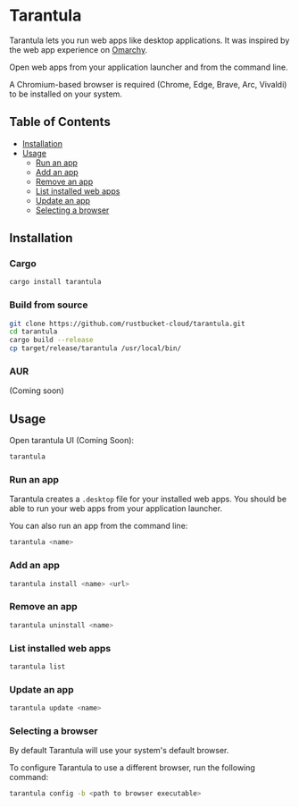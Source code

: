 # Tarantula

Tarantula lets you run web apps like desktop applications. It was inspired by the web app experience on [Omarchy](https://github.com/basecamp/omarchy).

Open web apps from your application launcher and from the command line.

A Chromium-based browser is required (Chrome, Edge, Brave, Arc, Vivaldi) to be installed on your system.

## Table of Contents

- [Installation](#installation)
- [Usage](#usage)
  - [Run an app](#run-an-app)
  - [Add an app](#add-an-app)
  - [Remove an app](#remove-an-app)
  - [List installed web apps](#list-installed-web-apps)
  - [Update an app](#update-an-app)
  - [Selecting a browser](#selecting-a-browser)

## Installation

### Cargo

```bash
cargo install tarantula
```

### Build from source

```bash
git clone https://github.com/rustbucket-cloud/tarantula.git
cd tarantula
cargo build --release
cp target/release/tarantula /usr/local/bin/
```

### AUR

(Coming soon)

## Usage

Open tarantula UI (Coming Soon):

```bash
tarantula
```

### Run an app

Tarantula creates a `.desktop` file for your installed web apps.
You should be able to run your web apps from your application launcher.

You can also run an app from the command line:
```bash
tarantula <name>
```

### Add an app

```bash
tarantula install <name> <url>
```

### Remove an app

```bash
tarantula uninstall <name>
```

### List installed web apps

```bash
tarantula list
```

### Update an app

```bash
tarantula update <name>
```

### Selecting a browser

By default Tarantula will use your system's default browser.

To configure Tarantula to use a different browser, run the following command:

```bash
tarantula config -b <path to browser executable>
```
